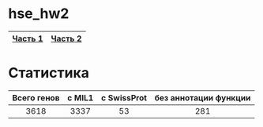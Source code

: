 # hse_hw2
| [Часть 1](https://colab.research.google.com/drive/155AWcNMRodL6VJ1LdTUJZJplqgZBvt0J?usp=sharing) | [Часть 2](https://colab.research.google.com/drive/1tscG9Xy-OtuGZoj3BZFaRslJHs6hYFYC?usp=sharing) |
|  :---:  |  :---:  |


# Статистика
| Всего генов | с MIL1 | с SwissProt | без аннотации функции
|  :---:  |  :---:  |  :---:  |  :---:  |
|  3618  |  3337  |  53 |  281  |
